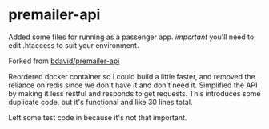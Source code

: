 # premailer-api

Added some files for running as a passenger app.  *important* you'll need to edit .htaccess to suit your environment.

Forked from [bdavid/premailer-api](https://github.com/bdavid/premailer-api)

Reordered docker container so I could build a little faster, and removed the reliance on redis since we don't have it and don't need it.  Simplified the API by making it less restful and responds to get requests.  This introduces some duplicate code, but it's functional and like 30 lines total.

Left some test code in because it's not that important.

